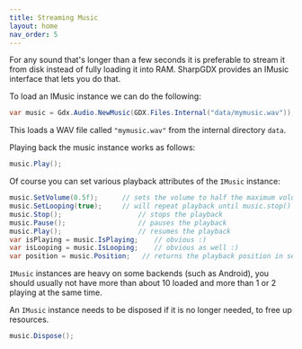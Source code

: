 ```yaml
---
title: Streaming Music
layout: home
nav_order: 5
---
```

For any sound that's longer than a few seconds it is preferable to stream it from disk instead of fully loading it into RAM. SharpGDX provides an IMusic interface that lets you do that.

To load an IMusic instance we can do the following:

```csharp
var music = Gdx.Audio.NewMusic(GDX.Files.Internal("data/mymusic.wav"));
```

This loads a WAV file called `"mymusic.wav"` from the internal directory `data`.

Playing back the music instance works as follows:

```csharp
music.Play();
```

Of course you can set various playback attributes of the `IMusic` instance:

```csharp
music.SetVolume(0.5f);		// sets the volume to half the maximum volume
music.SetLooping(true);		// will repeat playback until music.stop() is called
music.Stop();					// stops the playback
music.Pause();					// pauses the playback
music.Play();					// resumes the playback
var isPlaying = music.IsPlaying;	// obvious :)
var isLooping = music.IsLooping;	// obvious as well :)
var position = music.Position;	 // returns the playback position in seconds
```

`IMusic` instances are heavy on some backends (such as Android), you should usually not have more than about 10 loaded and more than 1 or 2 playing at the same time.

An `IMusic` instance needs to be disposed if it is no longer needed, to free up resources.

```csharp
music.Dispose();
```